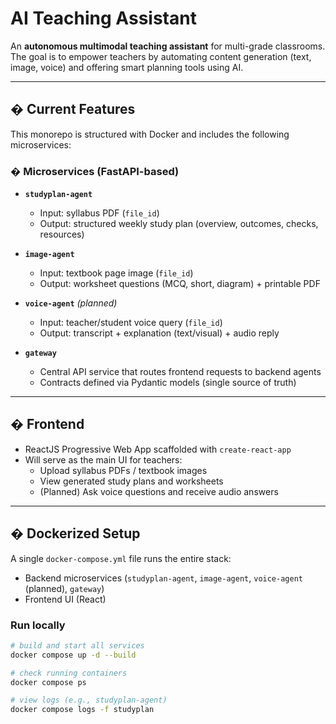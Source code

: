 # AI Teaching Assistant

An **autonomous multimodal teaching assistant** for multi-grade classrooms.  
The goal is to empower teachers by automating content generation (text, image, voice) and offering smart planning tools using AI.

---

## � Current Features

This monorepo is structured with Docker and includes the following microservices:

### � Microservices (FastAPI-based)

- **`studyplan-agent`**  
  - Input: syllabus PDF (`file_id`)  
  - Output: structured weekly study plan (overview, outcomes, checks, resources)  

- **`image-agent`**  
  - Input: textbook page image (`file_id`)  
  - Output: worksheet questions (MCQ, short, diagram) + printable PDF  

- **`voice-agent`** *(planned)*  
  - Input: teacher/student voice query (`file_id`)  
  - Output: transcript + explanation (text/visual) + audio reply  

- **`gateway`**  
  - Central API service that routes frontend requests to backend agents  
  - Contracts defined via Pydantic models (single source of truth)

---

## � Frontend

- ReactJS Progressive Web App scaffolded with `create-react-app`  
- Will serve as the main UI for teachers:  
  - Upload syllabus PDFs / textbook images  
  - View generated study plans and worksheets  
  - (Planned) Ask voice questions and receive audio answers  

---

## � Dockerized Setup

A single `docker-compose.yml` file runs the entire stack:

- Backend microservices (`studyplan-agent`, `image-agent`, `voice-agent` (planned), `gateway`)  
- Frontend UI (React)  

### Run locally

```bash
# build and start all services
docker compose up -d --build

# check running containers
docker compose ps

# view logs (e.g., studyplan-agent)
docker compose logs -f studyplan
```